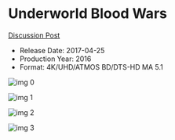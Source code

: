 # Underworld Blood Wars

[Discussion Post](https://www.avsforum.com/threads/bass-eq-for-filtered-movies.2995212/post-56612560)

* Release Date: 2017-04-25
* Production Year: 2016
* Format: 4K/UHD/ATMOS BD/DTS-HD MA 5.1

![img 0](https://i.imgur.com/JaUKF6I.jpg)

![img 1](https://i.imgur.com/wBIVJfu.jpg)

![img 2](https://i.imgur.com/ht1Ifrc.jpg)

![img 3](https://i.imgur.com/Tu9vLv7.png)


